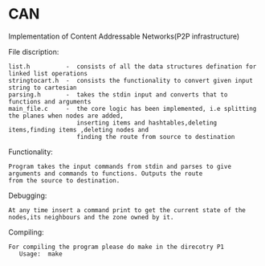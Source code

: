 CAN
===

Implementation of  Content Addressable Networks(P2P infrastructure) 



File discription:

    list.h          -  consists of all the data structures defination for linked list operations
    stringtocart.h  -  consists the functionality to convert given input string to cartesian
    parsing.h       -  takes the stdin input and converts that to functions and arguments
    main_file.c     -  the core logic has been implemented, i.e splitting the planes when nodes are added,
                       inserting items and hashtables,deleting items,finding items ,deleting nodes and
                       finding the route from source to destination
 Functionality:

    Program takes the input commands from stdin and parses to give arguments and commands to functions. Outputs the route
    from the source to destination.

 Debugging:

    At any time insert a command print to get the current state of the nodes,its neighbours and the zone owned by it.

 Compiling:

    For compiling the program please do make in the direcotry P1
       Usage:  make
